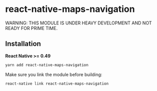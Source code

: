 # react-native-maps-navigation

WARNING: THIS MODULE IS UNDER HEAVY DEVELOPMENT AND NOT READY FOR PRIME TIME.

## Installation

**React Native >= 0.49**

```bash
yarn add react-native-maps-navigation
```

Make sure you link the module before building:

```bash
react-native link react-native-maps-navigation
```
